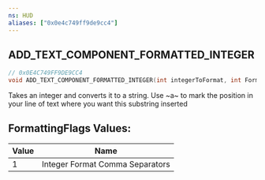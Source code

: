 ```yaml
---
ns: HUD
aliases: ["0x0e4c749ff9de9cc4"]
---
```

## ADD_TEXT_COMPONENT_FORMATTED_INTEGER

```c
// 0x0E4C749FF9DE9CC4
void ADD_TEXT_COMPONENT_FORMATTED_INTEGER(int integerToFormat, int FormattingFlags);
```

Takes an integer and converts it to a string. Use ~a~ to mark the position in your line of text where you want this substring inserted

## FormattingFlags Values:
| Value | Name |
| --- | --- |
| 1 | Integer Format Comma Separators |

